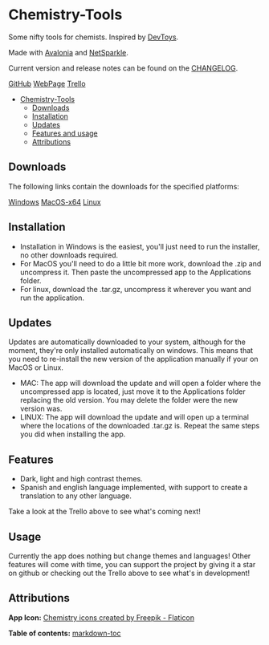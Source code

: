 # Chemistry-Tools
Some nifty tools for chemists. Inspired by [DevToys](https://github.com/veler/DevToys).

Made with [Avalonia](https://github.com/AvaloniaUI/Avalonia) and [NetSparkle](https://github.com/NetSparkleUpdater/NetSparkle).

Current version and release notes can be found on the [CHANGELOG](https://chemistry-tools.netlify.app/changelog.html).

[GitHub](https://github.com/ElrohirGT/Chemistry-Tools/) [WebPage](https://chemistry-tools.netlify.app/) [Trello](https://trello.com/b/fFzjvGlI/chemistry-app)

- [Chemistry-Tools](#chemistry-tools)
	* [Downloads](#downloads)
	* [Installation](#installation)
	* [Updates](#updates)
	* [Features and usage](#features-and-usage)
	* [Attributions](#attributions)

## Downloads
The following links contain the downloads for the specified platforms:

[Windows](https://chemistry-tools.netlify.app/windows/Chemistry%20Tools%20Installer.exe) [MacOS-x64](https://chemistry-tools.netlify.app/macos/Chemistry%20Tools%20%28OSX-x64%29%200.0.2.zip) [Linux](https://chemistry-tools.netlify.app/linux/Chemistry%20Tools%20%28Linux-x64%29%200.0.2.tar.gz)

## Installation
* Installation in Windows is the easiest, you'll just need to run the installer, no other downloads required.
* For MacOS you'll need to do a little bit more work, download the .zip and uncompress it. Then paste the uncompressed app to the Applications folder.
* For linux, download the .tar.gz, uncompress it wherever you want and run the application.

## Updates
Updates are automatically downloaded to your system, although for the moment, they're only installed automatically on windows. This means that you need to re-install the new version of the application manually if your on MacOS or Linux.

* MAC: The app will download the update and will open a folder where the uncompressed app is located, just move it to the Applications folder replacing the old version. You may delete the folder were the new version was.
* LINUX: The app will download the update and will open up a terminal where the locations of the downloaded .tar.gz is. Repeat the same steps you did when installing the app.

## Features
- Dark, light and high contrast themes.
- Spanish and english language implemented, with support to create a translation to any other language.

Take a look at the Trello above to see what's coming next!

## Usage
Currently the app does nothing but change themes and languages! Other features will come with time, you can support the project by giving it a star on github or checking out the Trello above to see what's in development!

## Attributions
**App Icon:**
<a href="https://www.flaticon.com/free-icons/chemistry" title="chemistry icons">Chemistry icons created by Freepik - Flaticon</a>

**Table of contents:**
<a href='http://ecotrust-canada.github.io/markdown-toc/'>markdown-toc</a>
